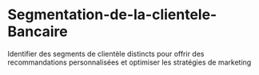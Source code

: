 # Segmentation-de-la-clientele-Bancaire
Identifier des segments de clientèle distincts pour offrir des recommandations personnalisées et optimiser les stratégies de marketing

